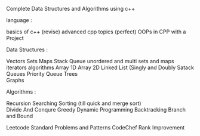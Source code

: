 Complete Data Structures and Algorithms using c++ 

language : 

basics of c++ (revise)
advanced cpp topics (perfect)
OOPs in CPP with a Project

Data Structures : 

Vectors 
Sets
Maps
Stack 
Queue
unordered and multi sets and maps 
iterators
algorithms
Array 1D
Array 2D
Linked List (Singly and Doubly
Satack
Queues
Priority Queue
Trees  
Graphs

Algorithms :

Recursion 
Searching
Sorting  (till quick and merge sort)\
Divide And Conqure
Greedy
Dynamic Programming
Backtracking
Branch and Bound

Leetcode Standard Problems and Patterns
CodeChef Rank Improvement


